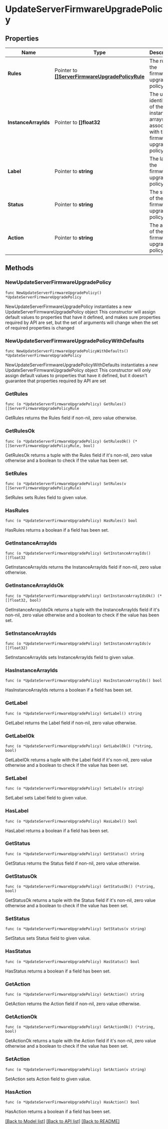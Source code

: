 # UpdateServerFirmwareUpgradePolicy

## Properties

Name | Type | Description | Notes
------------ | ------------- | ------------- | -------------
**Rules** | Pointer to [**[]ServerFirmwareUpgradePolicyRule**](ServerFirmwareUpgradePolicyRule.md) | The rules of the firmware upgrade policy. | [optional] 
**InstanceArrayIds** | Pointer to **[]float32** | The unique identifiers of the instance arrays associated with the firmware upgrade policy. | [optional] 
**Label** | Pointer to **string** | The label of the firmware upgrade policy. | [optional] 
**Status** | Pointer to **string** | The status of the firmware upgrade policy. | [optional] 
**Action** | Pointer to **string** | The action of the firmware upgrade policy. | [optional] 

## Methods

### NewUpdateServerFirmwareUpgradePolicy

`func NewUpdateServerFirmwareUpgradePolicy() *UpdateServerFirmwareUpgradePolicy`

NewUpdateServerFirmwareUpgradePolicy instantiates a new UpdateServerFirmwareUpgradePolicy object
This constructor will assign default values to properties that have it defined,
and makes sure properties required by API are set, but the set of arguments
will change when the set of required properties is changed

### NewUpdateServerFirmwareUpgradePolicyWithDefaults

`func NewUpdateServerFirmwareUpgradePolicyWithDefaults() *UpdateServerFirmwareUpgradePolicy`

NewUpdateServerFirmwareUpgradePolicyWithDefaults instantiates a new UpdateServerFirmwareUpgradePolicy object
This constructor will only assign default values to properties that have it defined,
but it doesn't guarantee that properties required by API are set

### GetRules

`func (o *UpdateServerFirmwareUpgradePolicy) GetRules() []ServerFirmwareUpgradePolicyRule`

GetRules returns the Rules field if non-nil, zero value otherwise.

### GetRulesOk

`func (o *UpdateServerFirmwareUpgradePolicy) GetRulesOk() (*[]ServerFirmwareUpgradePolicyRule, bool)`

GetRulesOk returns a tuple with the Rules field if it's non-nil, zero value otherwise
and a boolean to check if the value has been set.

### SetRules

`func (o *UpdateServerFirmwareUpgradePolicy) SetRules(v []ServerFirmwareUpgradePolicyRule)`

SetRules sets Rules field to given value.

### HasRules

`func (o *UpdateServerFirmwareUpgradePolicy) HasRules() bool`

HasRules returns a boolean if a field has been set.

### GetInstanceArrayIds

`func (o *UpdateServerFirmwareUpgradePolicy) GetInstanceArrayIds() []float32`

GetInstanceArrayIds returns the InstanceArrayIds field if non-nil, zero value otherwise.

### GetInstanceArrayIdsOk

`func (o *UpdateServerFirmwareUpgradePolicy) GetInstanceArrayIdsOk() (*[]float32, bool)`

GetInstanceArrayIdsOk returns a tuple with the InstanceArrayIds field if it's non-nil, zero value otherwise
and a boolean to check if the value has been set.

### SetInstanceArrayIds

`func (o *UpdateServerFirmwareUpgradePolicy) SetInstanceArrayIds(v []float32)`

SetInstanceArrayIds sets InstanceArrayIds field to given value.

### HasInstanceArrayIds

`func (o *UpdateServerFirmwareUpgradePolicy) HasInstanceArrayIds() bool`

HasInstanceArrayIds returns a boolean if a field has been set.

### GetLabel

`func (o *UpdateServerFirmwareUpgradePolicy) GetLabel() string`

GetLabel returns the Label field if non-nil, zero value otherwise.

### GetLabelOk

`func (o *UpdateServerFirmwareUpgradePolicy) GetLabelOk() (*string, bool)`

GetLabelOk returns a tuple with the Label field if it's non-nil, zero value otherwise
and a boolean to check if the value has been set.

### SetLabel

`func (o *UpdateServerFirmwareUpgradePolicy) SetLabel(v string)`

SetLabel sets Label field to given value.

### HasLabel

`func (o *UpdateServerFirmwareUpgradePolicy) HasLabel() bool`

HasLabel returns a boolean if a field has been set.

### GetStatus

`func (o *UpdateServerFirmwareUpgradePolicy) GetStatus() string`

GetStatus returns the Status field if non-nil, zero value otherwise.

### GetStatusOk

`func (o *UpdateServerFirmwareUpgradePolicy) GetStatusOk() (*string, bool)`

GetStatusOk returns a tuple with the Status field if it's non-nil, zero value otherwise
and a boolean to check if the value has been set.

### SetStatus

`func (o *UpdateServerFirmwareUpgradePolicy) SetStatus(v string)`

SetStatus sets Status field to given value.

### HasStatus

`func (o *UpdateServerFirmwareUpgradePolicy) HasStatus() bool`

HasStatus returns a boolean if a field has been set.

### GetAction

`func (o *UpdateServerFirmwareUpgradePolicy) GetAction() string`

GetAction returns the Action field if non-nil, zero value otherwise.

### GetActionOk

`func (o *UpdateServerFirmwareUpgradePolicy) GetActionOk() (*string, bool)`

GetActionOk returns a tuple with the Action field if it's non-nil, zero value otherwise
and a boolean to check if the value has been set.

### SetAction

`func (o *UpdateServerFirmwareUpgradePolicy) SetAction(v string)`

SetAction sets Action field to given value.

### HasAction

`func (o *UpdateServerFirmwareUpgradePolicy) HasAction() bool`

HasAction returns a boolean if a field has been set.


[[Back to Model list]](../README.md#documentation-for-models) [[Back to API list]](../README.md#documentation-for-api-endpoints) [[Back to README]](../README.md)


